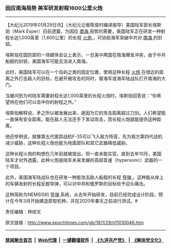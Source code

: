 ### 因应南海局势 美军研发射程1600公里火炮
------------------------

<p>
 【大纪元2019年01月29日讯】（大纪元记者陈俊村编译报导）美国陆军部长埃斯珀（Mark Esper）日前透露，为因应
 <a href="http://www.epochtimes.com/gb/tag/%E5%8D%97%E6%B5%B7.html">
  南海
 </a>
 局势的需要，美国陆军正在研发一种射程长达1,000英里（1,600公里）的长程
 <a href="http://www.epochtimes.com/gb/tag/%E7%81%AB%E7%82%AE.html">
  火炮
 </a>
 ，可协助海军突破中共对
 <a href="http://www.epochtimes.com/gb/tag/%E5%8D%97%E6%B5%B7.html">
  南海
 </a>
 的封锁。
</p>
<p>
 埃斯珀在国防部的一场媒体会议上表示，一旦美中两国在南海爆发冲突，由于中共船舰的封锁，美国海军可能无法进入南海。
</p>
<p>
 此时，美国陆军可以在一个岛屿之类的固定位置，使用这种长程
 <a href="http://www.epochtimes.com/gb/tag/%E7%81%AB%E7%82%AE.html">
  火炮
 </a>
 在很远的距离之外打击敌人的目标，在避开被攻击的同时，替海军或海军陆战队打开南海的大门。
</p>
<p>
 当被问到为何陆军需要射程长达1,000英里的长程火炮时，埃斯珀回答说：“你希望待在他们可以击中你的射程之外。”
</p>
<p>
 埃斯珀解释说，矛之所以被发展出来，是因为它的攻击距离超过刀剑。人们希望能一直保有安全距离，能在敌人无法还手下发动攻击，而长程火炮就能提供这种距离。
</p>
<p>
 他还举例说，就像第五代匿踪战机F-35可以飞入敌方阵营，先为我方第四代战机减少威胁，这种长程火炮也能为地面部队和其它武器降低威胁。
</p>
<p>
 这种长程火炮的构想在几年前就被提出，但一直未能实现，直到去年10月，美国陆军才对外透露，此种火炮是陆军未来发展的高超音速（hypersonic）武器的一个项目。
</p>
<p>
 此外，美国海军陆战队也在研发一种能攻击敌人船舰的长程
 <a href="http://www.epochtimes.com/gb/tag/%E5%AF%BC%E5%BC%B9.html">
  导弹
 </a>
 。这种能从岸上的车辆发射的长程反舰导弹，可以对中共和俄罗斯的目标给予迎头痛击。
</p>
<p>
 这种简称为NEMSIS的
 <a href="http://www.epochtimes.com/gb/tag/%E5%AF%BC%E5%BC%B9.html">
  导弹
 </a>
 系统，从去年开始研发，目前已经完成设计阶段，预计在今年3月开始建造原型机种，并在2020年春天之前进行测试。#
</p>
<p>
 责任编辑：林琮文
</p>

原文链接：http://www.epochtimes.com/gb/19/1/29/n11010046.htm


------------------------
#### [禁闻聚合首页](https://github.com/gfw-breaker/banned-news/blob/master/README.md) &nbsp;|&nbsp; [Web代理](https://github.com/gfw-breaker/open-proxy/blob/master/README.md) &nbsp;|&nbsp; [一键翻墙软件](https://github.com/gfw-breaker/nogfw/blob/master/README.md) &nbsp;|&nbsp; [《九评共产党》](https://github.com/gfw-breaker/9ping.md/blob/master/README.md#九评之一评共产党是什么) &nbsp;|&nbsp; [《解体党文化》](https://github.com/gfw-breaker/jtdwh.md/blob/master/README.md#绪论)